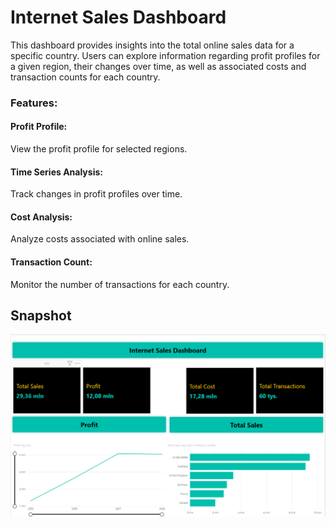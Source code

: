# Internet Sales Dashboard
This dashboard provides insights into the total online sales data for a specific country. Users can explore information regarding profit profiles for a given region, their changes over time, as well as associated costs and transaction counts for each country.

### Features:
#### Profit Profile: 
View the profit profile for selected regions.
#### Time Series Analysis:
Track changes in profit profiles over time.
#### Cost Analysis: 
Analyze costs associated with online sales.
#### Transaction Count: 
Monitor the number of transactions for each country.

## Snapshot
![Dashboard Screenshot](assets/dashboard_snapshot1.png)

